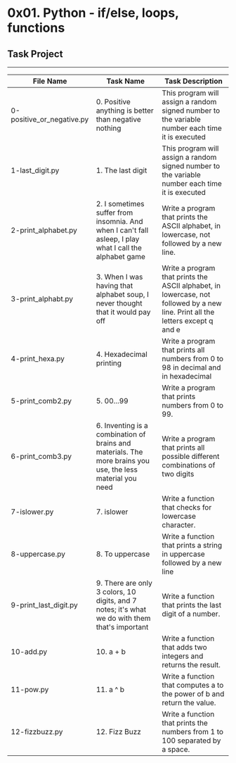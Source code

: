 # 0x01. Python - if/else, loops, functions

## Task Project
---
File Name|Task Name|Task Description
---|---|---
0-positive_or_negative.py | 0. Positive anything is better than negative nothing | This program will assign a random signed number to the variable number each time it is executed
1-last_digit.py | 1. The last digit | This program will assign a random signed number to the variable number each time it is executed
2-print_alphabet.py | 2. I sometimes suffer from insomnia. And when I can't fall asleep, I play what I call the alphabet game | Write a program that prints the ASCII alphabet, in lowercase, not followed by a new line.
3-print_alphabt.py | 3. When I was having that alphabet soup, I never thought that it would pay off | Write a program that prints the ASCII alphabet, in lowercase, not followed by a new line. Print all the letters except q and e
4-print_hexa.py | 4. Hexadecimal printing | Write a program that prints all numbers from 0 to 98 in decimal and in hexadecimal
5-print_comb2.py | 5. 00...99 | Write a program that prints numbers from 0 to 99.
6-print_comb3.py | 6. Inventing is a combination of brains and materials. The more brains you use, the less material you need | Write a program that prints all possible different combinations of two digits
7-islower.py | 7. islower | Write a function that checks for lowercase character.
8-uppercase.py | 8. To uppercase | Write a function that prints a string in uppercase followed by a new line
9-print_last_digit.py | 9. There are only 3 colors, 10 digits, and 7 notes; it's what we do with them that's important | Write a function that prints the last digit of a number.
10-add.py | 10. a + b | Write a function that adds two integers and returns the result.
11-pow.py | 11. a ^ b | Write a function that computes a to the power of b and return the value.
12-fizzbuzz.py | 12. Fizz Buzz | Write a function that prints the numbers from 1 to 100 separated by a space.